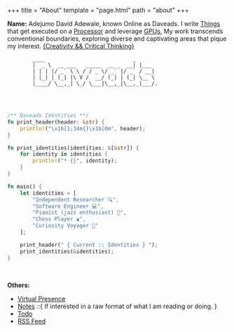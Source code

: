 +++
title = "About"
template = "page.html"
path = "about"
+++

**Name:** Adejumo David Adewale, known Online as Daveads. I write [Things](https://en.wikipedia.org/wiki/Computer_program) that get executed on a [Processor](https://en.wikipedia.org/wiki/Central_processing_unit) and leverage [GPUs](https://en.wikipedia.org/wiki/Graphics_processing_unit), My work transcends conventional boundaries, exploring diverse and captivating areas that pique my interest. [{Creativity && Critical Thinking}](#)


```
        ____                            _     
        |  _ \  __ ___   _____  __ _  __| |___ 
        | | | |/ _` \ \ / / _ \/ _` |/ _` / __|
        | |_| | (_| |\ V /  __/ (_| | (_| \__ \
        |____/ \__,_| \_/ \___|\__,_|\__,_|___/.
                                                            
```

<br>

```rust 
/** Daveads Identities **/
fn print_header(header: &str) {
    println!("\x1b[1;34m{}\x1b[0m", header);
}

fn print_identities(identities: &[&str]) {
    for identity in identities {
        println!("* {}", identity);
    }
}

fn main() {
    let identities = [
        "Independent Researcher 🔍",
        "Software Engineer 💻",
        "Pianist (jazz enthusiast) 🎹",
        "Chess Player ♟️",
        "Curiosity Voyager 🌌"
    ];

    print_header(" { Current :: Identities } ");
    print_identities(&identities);
}
```

<br>

**Others:**
* <a href="/contact" class="blinking-link">Virtual Presence</a>
* [Notes](/note) ::{ If interested in a raw format of what I am reading or doing. }
* [Todo](/todo)
* [RSS Feed](/atom.xml)
